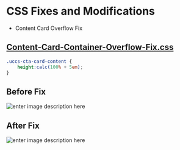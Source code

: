 # CSS Fixes and Modifications

 - Content Card Overflow Fix

## [Content-Card-Container-Overflow-Fix.css](https://github.com/mwesker/code-bits/blob/master/CSS/content-card-container-overflow-fix.css "content-card-container-overflow-fix.css")
```css
.uccs-cta-card-content {
	height:calc(100% + 5em);
}
```
## Before Fix
![enter image description here](../master/CSS/Images/CSS-CCOF-Fix.jpg)

## After Fix
![enter image description here](../master/CSS/Images/CSS-CCOF-Fixed.jpg)
